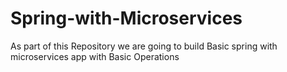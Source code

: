 # Spring-with-Microservices
As part of this Repository we are going  to build Basic spring with microservices app with Basic Operations
